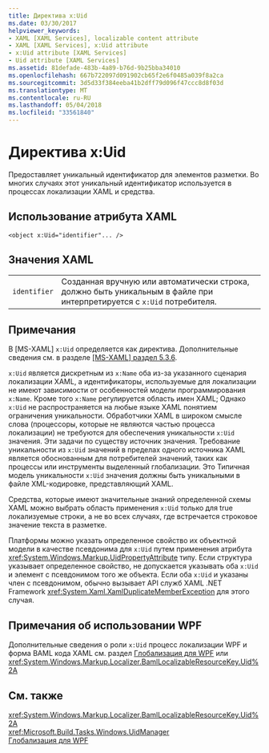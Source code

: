 ```yaml
---
title: Директива x:Uid
ms.date: 03/30/2017
helpviewer_keywords:
- XAML [XAML Services], localizable content attribute
- XAML [XAML Services], x:Uid attribute
- x:Uid attribute [XAML Services]
- Uid attribute [XAML Services]
ms.assetid: 81defade-483b-4a89-b76d-9b25bba34010
ms.openlocfilehash: 667b722097d091902cb65f2e6f0485a039f8a2ca
ms.sourcegitcommit: 3d5d33f384eeba41b2dff79d096f47ccc8d8f03d
ms.translationtype: MT
ms.contentlocale: ru-RU
ms.lasthandoff: 05/04/2018
ms.locfileid: "33561840"
---
```

# <a name="xuid-directive"></a>Директива x:Uid
Предоставляет уникальный идентификатор для элементов разметки. Во многих случаях этот уникальный идентификатор используется в процессах локализации XAML и средства.  
  
## <a name="xaml-attribute-usage"></a>Использование атрибута XAML  
  
```xaml  
<object x:Uid="identifier"... />  
```  
  
## <a name="xaml-values"></a>Значения XAML  
  
|||  
|-|-|  
|`identifier`|Созданная вручную или автоматически строка, должно быть уникальным в файле при интерпретируется с `x:Uid` потребителя.|  
  
## <a name="remarks"></a>Примечания  
 В [MS-XAML] `x:Uid` определяется как директива. Дополнительные сведения см. в разделе [ \[MS-XAML\] раздел 5.3.6](http://go.microsoft.com/fwlink/?LinkId=114525).  
  
 `x:Uid` является дискретным из `x:Name` оба из-за указанного сценария локализации XAML, а идентификаторы, используемые для локализации не имеют зависимости от особенностей модели программирования `x:Name`. Кроме того `x:Name` регулируется область имен XAML; Однако `x:Uid` не распространяется на любые языке XAML понятием ограничения уникальности. Обработчики XAML в широком смысле слова (процессоры, которые не являются частью процесса локализации) не требуются для обеспечения уникальности `x:Uid` значения. Эти задачи по существу источник значения. Требование уникальности из `x:Uid` значений в пределах одного источника XAML является обоснованным для потребителей значений, таких как процессы или инструменты выделенный глобализации. Это Типичная модель уникальности `x:Uid` значения должны быть уникальными в файле XML-кодировке, представляющий XAML.  
  
 Средства, которые имеют значительные знаний определенной схемы XAML можно выбрать область применения `x:Uid` только для true локализуемые строки, а не во всех случаях, где встречается строковое значение текста в разметке.  
  
 Платформы можно указать определенное свойство их объектной модели в качестве псевдонима для `x:Uid` путем применения атрибута <xref:System.Windows.Markup.UidPropertyAttribute> типу. Если структура указывает определенное свойство, не допускается указывать оба `x:Uid` и элемент с псевдонимом того же объекта. Если оба `x:Uid` и указаны член с псевдонимом, обычно вызывает API служб XAML .NET Framework <xref:System.Xaml.XamlDuplicateMemberException> для этого случая.  
  
## <a name="wpf-usage-notes"></a>Примечания об использовании WPF  
 Дополнительные сведения о роли `x:Uid` процесс локализации WPF и форма BAML кода XAML см. раздел [Глобализация для WPF](../../../docs/framework/wpf/advanced/globalization-for-wpf.md) или <xref:System.Windows.Markup.Localizer.BamlLocalizableResourceKey.Uid%2A>  
  
## <a name="see-also"></a>См. также  
 <xref:System.Windows.Markup.Localizer.BamlLocalizableResourceKey.Uid%2A>  
 <xref:Microsoft.Build.Tasks.Windows.UidManager>  
 [Глобализация для WPF](../../../docs/framework/wpf/advanced/globalization-for-wpf.md)
